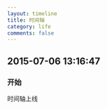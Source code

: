 ```yaml
---
layout: timeline
title: 时间轴
category: life
comments: false
---
```


## 2015-07-06 13:16:47
### 开始
时间轴上线
